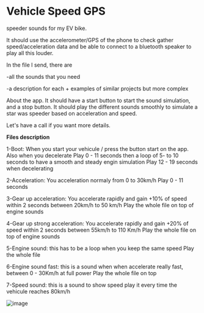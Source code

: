 # Vehicle Speed GPS

speeder sounds for my EV bike.

It should use the accelerometer/GPS of the phone to check gather speed/acceleration data and be able to connect to a bluetooth speaker to play all this louder.

In the file I send, there are 

-all the sounds that you need

-a description for each + examples of similar projects but more complex



About the app. It should have a start button to start the sound simulation, and a stop button. It should play the different sounds smoothly to simulate a star was speeder based on acceleration and speed.



Let's have a call if you want more details.

**Files description**

1-Boot: When you start your vehicule / press the button start on the app. Also when you decelerate
Play 0 - 11 seconds then a loop of 5- to 10 seconds to have a smooth and steady engin simulation
Play 12 - 19 seconds when decelerating

2-Acceleration: You acceleration normaly from 0 to 30km/h
Play 0 - 11 seconds 

3-Gear up acceleration: You accelerate rapidly and gain +10% of speed within 2 seconds between 20km/h to 50 km/h
Play the whole file on top of engine sounds

4-Gear up strong acceleration: You accelerate rapidly and gain +20% of speed within 2 seconds between 55km/h to 110 Km/h
Play the whole file on top of engine sounds

5-Engine sound: this has to be a loop when you keep the same speed
Play the whole file


6-Engine sound fast: this is a sound when when accelerate really fast, between 0 - 30Km/h at full power
Play the whole file on top

7-Speed sound: this is a sound to show speed play it every time the vehicule reaches 80km/h


![image](https://github.com/OmarAhmed8581/Meleor/assets/53855546/b89ebcd5-ee10-4b74-a5ed-17a9f499f4a7)



